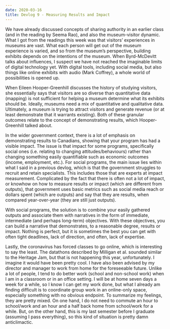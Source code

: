 ```yaml
---
date: 2020-03-16
title: Devlog 9 - Measuring Results and Impact
---
```

We have already discussed concepts of sharing authority in an earlier class (and in the reading by Seema Rao), and also the museum-visitor dynamic. What I got from the readings this week was that visitors’ experiences in museums are vast. What each person will get out of the museum experience is varied, and so from the museum’s perspective, building exhibits depends on the intentions of the museum. When Byrd-McDevitt talks about influences, I suspect we have not reached the imaginable limits of digital technology yet. With digital tools, including social media, but also things like online exhibits with audio (Mark Coffrey), a whole world of possibilities is opened up. 

When Eileen Hooper-Greenhill discusses the history of studying visitors, she essentially says that visitors are so diverse than quantitative data (mapping) is not sufficient for helping a museum determine what its exhibits should be. Ideally, museums need a mix of quantitative and qualitative data. Ultimately, a museum is trying to attract visitors and generate revenue (or at least demonstrate that it warrants existing). Both of these granular outcomes relate to the concept of demonstrating results, which Hooper-Greenhill talked about. 

In the wider government context, there is a lot of emphasis on demonstrating results to Canadians, showing that your program has had a visible impact. The issue is that impact for some programs, specifically social ones (i.e. relating to changing attitudes/behaviours) rather than changing something easily quantifiable such as economic outcomes (income, employment, etc.). For social programs, the main issue lies within what I said in a previous devlog, which is that the government struggles to recruit and retain specialists. This includes those that are experts at impact measurement. Complicated by the fact that there is often not a lot of impact, or knowhow on how to measure results or impact (which are different from outputs), that government uses basic metrics such as social media reach or dollars spent (which are outputs) and say that they are results, when compared year-over-year (they are still just outputs). 

With social programs, the solution is to combine your easily gathered outputs and associate them with narratives in the form of immediate, intermediate (and perhaps long-term) objectives. With these objectives, you can build a narrative that demonstrates, to a reasonable degree, results or impact. Nothing is perfect, but it is sometimes the best you can get with often tight deadlines, lack of direction, and often, lack of expertise. 

Lastly, the coronavirus has forced classes to go online, which is interesting to say the least. The datathons described by Milligan et al. sounded similar to the Heritage Jam, but that is not happening this year, unfortunately. I imagine it would have been pretty cool. I have also been advised by my director and manager to work from home for the foreseeable future. Unlike a lot of people, I tend to do better work (school and non-school work) when I am in a classroom or in an office setting. I will be at home seven days a week for a while, so I know I can get my work done, but what I already am finding difficult is to coordinate group work in an online-only space, especially something with no obvious endpoint. To summarize my feelings, they are pretty mixed. On one hand, I do not need to commute an hour to school/work and an hour and a half back home from school/work for a while. But, on the other hand, this is my last semester before I graduate (assuming I pass everything), so this kind of situation is pretty damn anticlimactic.
